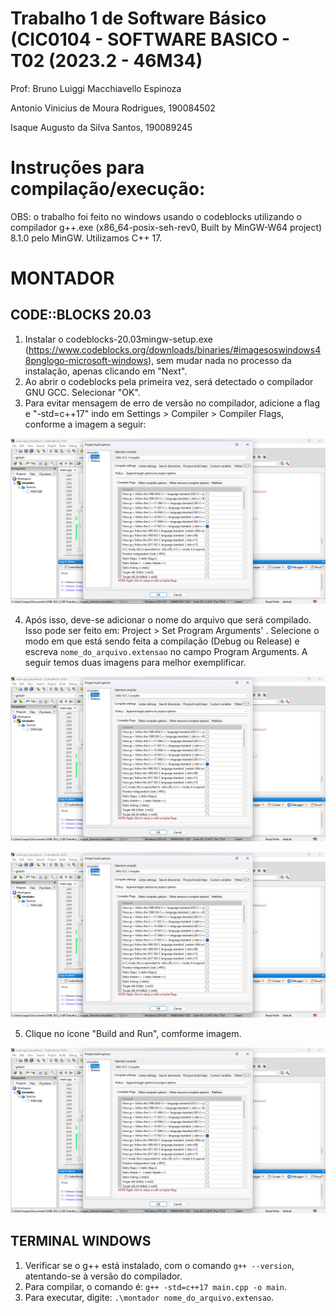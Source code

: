 # Trabalho 1 de Software Básico (CIC0104 - SOFTWARE BASICO - T02 (2023.2 - 46M34)
Prof: Bruno Luiggi Macchiavello Espinoza

Antonio Vinicius de Moura Rodrigues, 190084502

Isaque Augusto da Silva Santos, 190089245

# Instruções para compilação/execução:
OBS: o trabalho foi feito no windows usando o codeblocks utilizando o compilador g++.exe (x86_64-posix-seh-rev0, Built by MinGW-W64 project) 8.1.0 pelo MinGW.
Utilizamos C++ 17.

# MONTADOR

## CODE::BLOCKS 20.03
1. Instalar o codeblocks-20.03mingw-setup.exe (https://www.codeblocks.org/downloads/binaries/#imagesoswindows48pnglogo-microsoft-windows), sem mudar nada no processo da instalação, apenas clicando em "Next".
2. Ao abrir o codeblocks pela primeira vez, será detectado o compilador GNU GCC. Selecionar "OK".
3. Para evitar mensagem de erro de versão no compilador, adicione a flag e "-std=c++17" indo em Settings > Compiler > Compiler Flags, conforme a imagem a seguir:

![alt text](https://github.com/seraphritt/Trab_1_SB/blob/main/assets/Compiler_settings_2.png?raw=true)

4. Após isso, deve-se adicionar o nome do arquivo que será compilado. Isso pode ser feito em: Project > Set Program Arguments' . Selecione o modo em que está sendo feita a compilação (Debug ou Release) e escreva ``nome_do_arquivo.extensao`` no campo Program Arguments. A seguir temos duas imagens para melhor exemplificar.

![alt text](https://github.com/seraphritt/Trab_1_SB/blob/main/assets/Compiler_settings_2.png?raw=true)

![alt text](https://github.com/seraphritt/Trab_1_SB/blob/main/assets/Compiler_settings_2.png?raw=true)

5. Clique no ícone "Build and Run", comforme imagem.

![alt text](https://github.com/seraphritt/Trab_1_SB/blob/main/assets/Compiler_settings_2.png?raw=true)

## TERMINAL WINDOWS
1. Verificar se o g++ está instalado, com o comando ``g++ --version``, atentando-se à versão do compilador.
2. Para compilar, o comando é: ``g++ -std=c++17 main.cpp -o main``.
3. Para executar, digite: ``.\montador nome_do_arquivo.extensao``.
